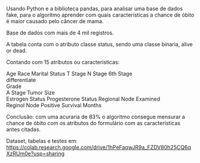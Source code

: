 Usando Python e a biblioteca pandas, para analisar uma base de dados fake, para o algoritmo aprender com quais características a chance de óbito é maior causado pelo câncer de mama.

Base de dados com mais de 4 mil registros.

A tabela conta com o atributo classe status, sendo uma classe binaria, alive or dead.

Contando com 15 atributos ou características:

Age
Race
Marital Status
T Stage	
N Stage	
6th Stage	
differentiate	
Grade	
A Stage	
Tumor Size	
Estrogen Status	
Progesterone Status
Regional Node Examined	
Reginol Node Positive
Survival Months	

Conclusão: com uma acuraria de 83% o algoritmo consegue mensurar a chance de óbito com os atributos do formulário com as características antes citadas.

Dataset, tabelas e testes em: https://colab.research.google.com/drive/1hPeFaqwJR9a_FZDV80h25CQ6qXzRUm0e?usp=sharing
